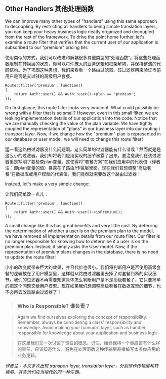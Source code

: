 ## Other Handlers 其他处理函数

We can improve many other types of "handlers" using this same approach to decoupling. By restricting all handlers to being simple translation layers, you can keep your heavy business logic neatly organized and decoupled from the rest of the framework. To drive the point home further, let's examine a route filter that verifies that the current user of our application is subscribed to our "premium" pricing tier.

使用类似的方式，我们可以改进和解耦很多其他类型的“处理函数”。将这些处理函数限制在转换层的状态，你可以将你庞大的业务逻辑和框架解耦，并保持整洁的代码结构。为了巩固这种思想，我们来看看一个路由过滤器。该过滤器用来验证当前用户是否是交过钱的高级用户套餐。

```
Route::filter('premium', function()
{
    return Auth::user() && Auth::user()->plan == 'premium';
});
```

On first glance, this route filter looks very innocent. What could possibly be wrong with a filter that is so small? However, even in this small filter, we are leaking implementation details of our application into the code. Notice that we are manually checking the value of the plan variable. We have tightly coupled the representation of "plans" in our business layer into our routing / transport layer. Now, if we change how the "premium" plan is represented in our database or user model, we will need to change this route filter!

猛一看这路由过滤器没什么问题啊。这么简单的过滤器能有什么错误？然而就是是这么小的过滤器，我们却将我们应用实现的细节暴露了出来。要注意我们在该过滤器里是写明了要检查plan变量。这使得将“套餐方案”在我们应用中的代表值（译者注：即plan变量的值）暴露在了路由/传输层里面。现在我们若想调整“高级套餐”在数据库或用户模型的代表值，我们竟然就需要改这个路由过滤器！

Instead, let's make a very simple change:

让我们简单改一点儿：

```
Route::filter('premium', function()
{
    return Auth::user() && Auth::user()->isPremium();
});
```

A small change like this has great benefits and very little cost. By deferring the determination of whether a user is on the premium plan to the model, we have removed all implementation details from our route filter. Our filter is no longer responsible for knowing how to determine if a user is on the premium plan. Instead, it simply asks the User model. Now, if the representation of premium plans changes in the database, there is no need to update the route filter!

小小的改变就带来巨大的效果，并且代价也很小。我们将判断用户是否使用高级套餐的逻辑放在了用户模型里，这样就从路由过滤器里去掉了对套餐判断的实现细节。我们的过滤器不再需要知道具体怎么判断用户是不是高级套餐了，它只要简单的把这个问题交给用户模型。现在如果我们想调整高级套餐在数据库里的细节，也不必再去改动路由过滤器了！

> ### Who Is Responsible? 谁负责？

> Again we find ourselves exploring the concept of responsibility. Remember, always be considering a class' responsibility and knowledge. Avoid making your transport layer, such as handler, responsible for knowledge about your application and business logic.

> 在这里我们又一次讨论了责任的概念。记住，始终保持一个类应该有什么样的责任，应该知道什么。避免在处理函数这种传输层直接编写太多你应用的业务逻辑。

*译者注：本文多次出现 transport layer, translation layer，分别译作传输层和转换层。其实他们应当指代的同一种东西。*
